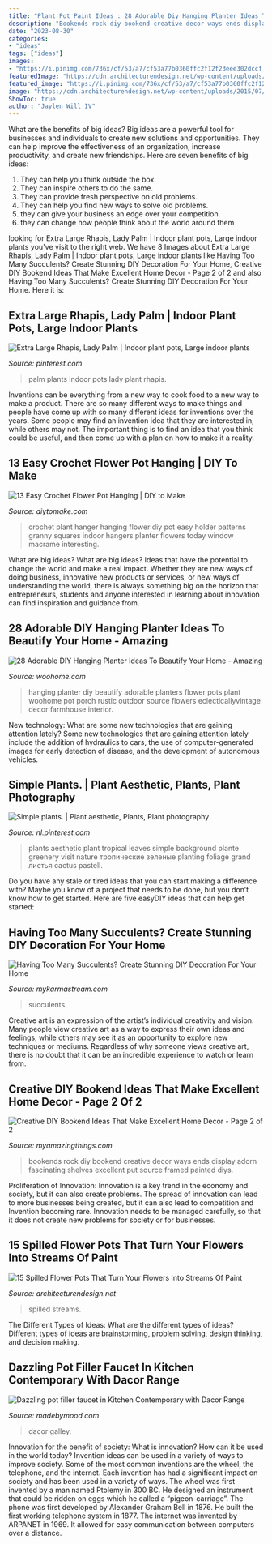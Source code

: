 ```yaml
---
title: "Plant Pot Paint Ideas : 28 Adorable Diy Hanging Planter Ideas To Beautify Your Home"
description: "Bookends rock diy bookend creative decor ways ends display adorn fascinating shelves excellent put source framed painted diys"
date: "2023-08-30"
categories:
- "ideas"
tags: ["ideas"]
images:
- "https://i.pinimg.com/736x/cf/53/a7/cf53a77b0360ffc2f12f23eee302dccf.jpg"
featuredImage: "https://cdn.architecturendesign.net/wp-content/uploads/2015/07/AD-Spilled-Flowers-Garden-Ideas-09.jpg"
featured_image: "https://i.pinimg.com/736x/cf/53/a7/cf53a77b0360ffc2f12f23eee302dccf.jpg"
image: "https://cdn.architecturendesign.net/wp-content/uploads/2015/07/AD-Spilled-Flowers-Garden-Ideas-09.jpg"
ShowToc: true
author: "Jaylen Will IV"
---
```



What are the benefits of big ideas?
Big ideas are a powerful tool for businesses and individuals to create new solutions and opportunities. They can help improve the effectiveness of an organization, increase productivity, and create new friendships. Here are seven benefits of big ideas:
1. They can help you think outside the box.
2. They can inspire others to do the same.
3. They can provide fresh perspective on old problems.
4. They can help you find new ways to solve old problems.
5. they can give your business an edge over your competition.
6. they can change how people think about the world around them     
	

		
looking for Extra Large Rhapis, Lady Palm | Indoor plant pots, Large indoor plants you've visit to the right web. We have 8 Images about Extra Large Rhapis, Lady Palm | Indoor plant pots, Large indoor plants like Having Too Many Succulents? Create Stunning DIY Decoration For Your Home, Creative DIY Bookend Ideas That Make Excellent Home Decor - Page 2 of 2 and also Having Too Many Succulents? Create Stunning DIY Decoration For Your Home. Here it is:
		
    
## Extra Large Rhapis, Lady Palm | Indoor Plant Pots, Large Indoor Plants

<img loading=lazy src="https://i.pinimg.com/736x/ab/b5/b0/abb5b0670529991c0468a5557a6f3e5d.jpg" onerror="this.onerror=null;this.src='https://tse2.mm.bing.net/th?id=OIP.rHfb15-YbFCQ4H6VXp2tdQHaLD&amp;pid=15.1';" alt="Extra Large Rhapis, Lady Palm | Indoor plant pots, Large indoor plants">

_Source: pinterest.com_

>palm plants indoor pots lady plant rhapis. 

	

Inventions can be everything from a new way to cook food to a new way to make a product. There are so many different ways to make things and people have come up with so many different ideas for inventions over the years. Some people may find an invention idea that they are interested in, while others may not. The important thing is to find an idea that you think could be useful, and then come up with a plan on how to make it a reality.

    
## 13 Easy Crochet Flower Pot Hanging | DIY To Make

<img loading=lazy src="http://www.diytomake.com/wp-content/uploads/2017/01/Indoor-Crochet-Plant-Hanger.jpg" onerror="this.onerror=null;this.src='https://tse3.mm.bing.net/th?id=OIP.oTxhU7DWO29KZzfjtGEEgQHaLB&amp;pid=15.1';" alt="13 Easy Crochet Flower Pot Hanging | DIY to Make">

_Source: diytomake.com_

>crochet plant hanger hanging flower diy pot easy holder patterns granny squares indoor hangers planter flowers today window macrame interesting. 

	

What are big ideas?
What are big ideas? Ideas that have the potential to change the world and make a real impact. Whether they are new ways of doing business, innovative new products or services, or new ways of understanding the world, there is always something big on the horizon that entrepreneurs, students and anyone interested in learning about innovation can find inspiration and guidance from.

    
## 28 Adorable DIY Hanging Planter Ideas To Beautify Your Home - Amazing

<img loading=lazy src="http://www.woohome.com/wp-content/uploads/2015/06/Hanging-Planter-Ideas-Woohome-6.jpg" onerror="this.onerror=null;this.src='https://tse4.mm.bing.net/th?id=OIP.ENxJJnCNQ1kaBfvnSDcZeQHaMr&amp;pid=15.1';" alt="28 Adorable DIY Hanging Planter Ideas To Beautify Your Home - Amazing">

_Source: woohome.com_

>hanging planter diy beautify adorable planters flower pots plant woohome pot porch rustic outdoor source flowers eclecticallyvintage decor farmhouse interior. 

	

New technology: What are some new technologies that are gaining attention lately?
Some new technologies that are gaining attention lately include the addition of hydraulics to cars, the use of computer-generated images for early detection of disease, and the development of autonomous vehicles.

    
## Simple Plants. | Plant Aesthetic, Plants, Plant Photography

<img loading=lazy src="https://i.pinimg.com/736x/cf/53/a7/cf53a77b0360ffc2f12f23eee302dccf.jpg" onerror="this.onerror=null;this.src='https://tse4.mm.bing.net/th?id=OIP.TWrZFawDtFQeaddoVnoFHwHaLH&amp;pid=15.1';" alt="Simple plants. | Plant aesthetic, Plants, Plant photography">

_Source: nl.pinterest.com_

>plants aesthetic plant tropical leaves simple background plante greenery visit nature тропические зеленые planting foliage grand листья cactus pastell. 

	

Do you have any stale or tired ideas that you can start making a difference with? Maybe you know of a project that needs to be done, but you don’t know how to get started. Here are five easyDIY ideas that can help get started: 

    
## Having Too Many Succulents? Create Stunning DIY Decoration For Your Home

<img loading=lazy src="http://mykarmastream.com/wp-content/uploads/2017/04/succulent-decor-9.jpg" onerror="this.onerror=null;this.src='https://tse4.mm.bing.net/th?id=OIP.oe4XVCqklmpDPfrKQpf3zwHaLH&amp;pid=15.1';" alt="Having Too Many Succulents? Create Stunning DIY Decoration For Your Home">

_Source: mykarmastream.com_

>succulents. 

	

Creative art is an expression of the artist’s individual creativity and vision. Many people view creative art as a way to express their own ideas and feelings, while others may see it as an opportunity to explore new techniques or mediums. Regardless of why someone views creative art, there is no doubt that it can be an incredible experience to watch or learn from.

    
## Creative DIY Bookend Ideas That Make Excellent Home Decor - Page 2 Of 2

<img loading=lazy src="http://myamazingthings.com/wp-content/uploads/2017/07/bookend-ideas-7.jpg" onerror="this.onerror=null;this.src='https://tse2.mm.bing.net/th?id=OIP.2i8vVow55vX0_F7LZzpuTgHaEH&amp;pid=15.1';" alt="Creative DIY Bookend Ideas That Make Excellent Home Decor - Page 2 of 2">

_Source: myamazingthings.com_

>bookends rock diy bookend creative decor ways ends display adorn fascinating shelves excellent put source framed painted diys. 

	

Proliferation of Innovation:
Innovation is a key trend in the economy and society, but it can also create problems. The spread of innovation can lead to more businesses being created, but it can also lead to competition and Invention becoming rare. Innovation needs to be managed carefully, so that it does not create new problems for society or for businesses.

    
## 15 Spilled Flower Pots That Turn Your Flowers Into Streams Of Paint

<img loading=lazy src="https://cdn.architecturendesign.net/wp-content/uploads/2015/07/AD-Spilled-Flowers-Garden-Ideas-09.jpg" onerror="this.onerror=null;this.src='https://tse4.mm.bing.net/th?id=OIP.u3n_4ktKjh7K4GI84kWTugHaFj&amp;pid=15.1';" alt="15 Spilled Flower Pots That Turn Your Flowers Into Streams Of Paint">

_Source: architecturendesign.net_

>spilled streams. 

	

The Different Types of Ideas: What are the different types of ideas?
Different types of ideas are brainstorming, problem solving, design thinking, and decision making.

    
## Dazzling Pot Filler Faucet In Kitchen Contemporary With Dacor Range

<img loading=lazy src="https://madebymood.com/wp-content/uploads/2015/08/Dazzling-pot-filler-faucet-in-Kitchen-Contemporary-with-Dacor-Range-next-to-Shelf-Above-Stove-alongside-Pot-Filler-Faucet-andLight-Cabinets-Dark-Countertop--600x801.jpg" onerror="this.onerror=null;this.src='https://tse4.mm.bing.net/th?id=OIP.ogOXL9yNe0u3AAwWe1-3DwHaJ4&amp;pid=15.1';" alt="Dazzling pot filler faucet in Kitchen Contemporary with Dacor Range">

_Source: madebymood.com_

>dacor galley. 

	

Innovation for the benefit of society: What is innovation? How can it be used in the world today?
Invention ideas can be used in a variety of ways to improve society. Some of the most common inventions are the wheel, the telephone, and the internet. Each invention has had a significant impact on society and has been used in a variety of ways. The wheel was first invented by a man named Ptolemy in 300 BC. He designed an instrument that could be ridden on eggs which he called a “pigeon-carriage”. The phone was first developed by Alexander Graham Bell in 1876. He built the first working telephone system in 1877. The internet was invented by ARPANET in 1969. It allowed for easy communication between computers over a distance.

